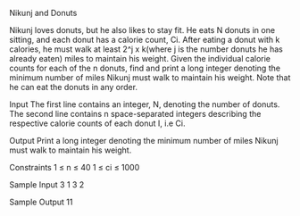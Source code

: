 Nikunj and Donuts

Nikunj loves donuts, but he also likes to stay fit. He eats N donuts in one sitting, and each donut has a calorie count, Ci. After eating a donut with k calories, he must walk at least 2^j x k(where j is the number donuts he has already eaten) miles to maintain his weight.
Given the individual calorie counts for each of the n donuts, find and print a long integer denoting the minimum number of miles Nikunj must walk to maintain his weight. Note that he can eat the donuts in any order.

Input
The first line contains an integer, N, denoting the number of donuts. 
The second line contains n space-separated integers describing the respective calorie counts of each donut I, i.e Ci.

Output
Print a long integer denoting the minimum number of miles Nikunj must walk to maintain his weight.

Constraints
1 ≤ n ≤ 40
1 ≤ ci ≤ 1000

Sample Input
3
1 3 2

Sample Output
11
